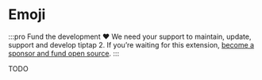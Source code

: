 # Emoji

:::pro Fund the development ♥
We need your support to maintain, update, support and develop tiptap 2. If you’re waiting for this extension, [become a sponsor and fund open source](/sponsor).
:::

TODO
